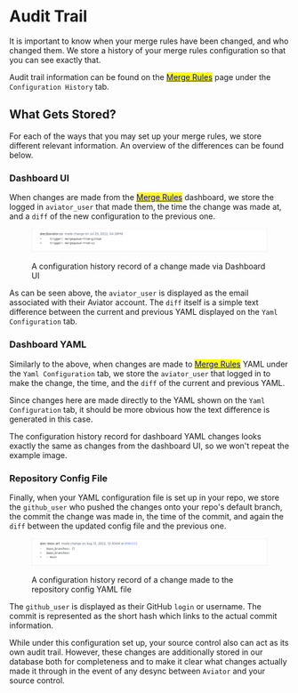 # Audit Trail

It is important to know when your merge rules have been changed, and who changed them. We store a history of your merge rules configuration so that you can see exactly that.

Audit trail information can be found on the [<mark style="color:blue;">Merge Rules</mark>](https://app.aviator.co/github/rules) page under the `Configuration History` tab.

## What Gets Stored?

For each of the ways that you may set up your merge rules, we store different relevant information. An overview of the differences can be found below.

### Dashboard UI

When changes are made from the [<mark style="color:blue;">Merge Rules</mark>](https://app.aviator.co/github/rules) dashboard, we store the logged in `aviator_user` that made them, the time the change was made at, and a `diff` of the new configuration to the previous one.

<figure><img src="../.gitbook/assets/Screen Shot 2022-09-19 at 6.01.12 PM.png" alt=""><figcaption><p>A configuration history record of a change made via Dashboard UI</p></figcaption></figure>

As can be seen above, the `aviator_user` is displayed as the email associated with their Aviator account. The `diff` itself is a simple text difference between the current and previous YAML displayed on the `Yaml Configuration` tab.

### Dashboard YAML

Similarly to the above, when changes are made to [<mark style="color:blue;">Merge Rules</mark>](https://app.aviator.co/github/rules) YAML under the `Yaml Configuration` tab, we store the `aviator_user` that logged in to make the change, the time, and the `diff` of the current and previous YAML.

Since changes here are made directly to the YAML shown on the `Yaml Configuration` tab, it should be more obvious how the text difference is generated in this case.

The configuration history record for dashboard YAML changes looks exactly the same as changes from the dashboard UI, so we won't repeat the example image.

### Repository Config File

Finally, when your YAML configuration file is set up in your repo, we store the `github_user` who pushed the changes onto your repo's default branch, the commit the change was made in, the time of the commit, and again the `diff` between the updated config file and the previous one.

<figure><img src="../.gitbook/assets/Screen Shot 2022-09-21 at 3.48.29 PM.png" alt=""><figcaption><p>A configuration history record of a change made to the repository config YAML file</p></figcaption></figure>

The `github_user` is displayed as their GitHub `login` or username. The commit is represented as the short hash which links to the actual commit information.

While under this configuration set up, your source control also can act as its own audit trail. However, these changes are additionally stored in our database both for completeness and to make it clear what changes actually made it through in the event of any desync between `Aviator` and your source control.
